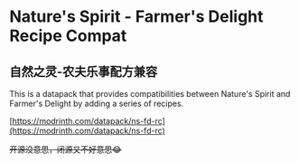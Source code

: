 # Nature's Spirit - Farmer's Delight Recipe Compat

## 自然之灵-农夫乐事配方兼容

This is a datapack that provides compatibilities between Nature's Spirit and Farmer's Delight by adding a series of recipes.

[https://modrinth.com/datapack/ns-fd-rc](https://modrinth.com/datapack/ns-fd-rc)

~~开源没意思，闭源又不好意思😂~~
